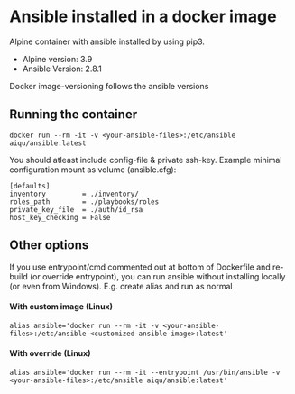 # Ansible installed in a docker image
Alpine container with ansible installed by using pip3.

- Alpine version: 3.9
- Ansible Version: 2.8.1

Docker image-versioning follows the ansible versions

## Running the container
```
docker run --rm -it -v <your-ansible-files>:/etc/ansible aiqu/ansible:latest
```

You should atleast include config-file & private ssh-key. Example minimal
configuration mount as volume (ansible.cfg):
```
[defaults]
inventory         = ./inventory/
roles_path        = ./playbooks/roles
private_key_file  = ./auth/id_rsa
host_key_checking = False
```

## Other options
If you use entrypoint/cmd commented out at bottom of Dockerfile and re-build
(or override entrypoint), you can run ansible without installing locally
(or even from Windows). E.g. create alias and run as normal

#### With custom image (Linux)
```
alias ansible='docker run --rm -it -v <your-ansible-files>:/etc/ansible <customized-ansible-image>:latest'
```

#### With override (Linux)
```
alias ansible='docker run --rm -it --entrypoint /usr/bin/ansible -v <your-ansible-files>:/etc/ansible aiqu/ansible:latest'
```
